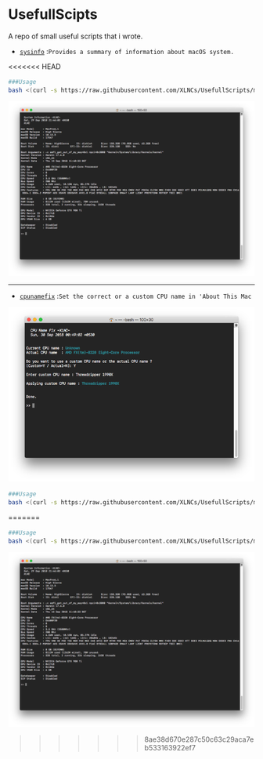 # UsefullScipts
A repo of small useful scripts that i wrote.

- [`sysinfo`](sysinfo.sh) :`Provides a summary of information about macOS system.`

<<<<<<< HEAD
```bash
###Usage
bash <(curl -s https://raw.githubusercontent.com/XLNCs/UsefullScripts/master/sysinfo.sh)
```

![sysinfosc](Images/sysinfosc.png)

----------

- [`cpunamefix`](cpunamefix.sh) :`Set the correct or a custom CPU name in 'About This Mac`

![sysinfosc](Images/cpunamefixsc.png)

```bash
###Usage
bash <(curl -s https://raw.githubusercontent.com/XLNCs/UsefullScripts/master/cpunamefix.sh)
```
=======
```bash
###Usage
bash <(curl -s https://raw.githubusercontent.com/XLNCs/UsefullScripts/master/sysinfo.sh)
```

![sysinfosc](Images/sysinfosc.png)

>>>>>>> 8ae38d670e287c50c63c29aca7eb533163922ef7
